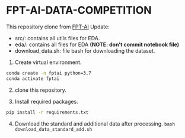 # FPT-AI-DATA-COMPETITION
This repository clone from [FPT-AI](https://github.com/fsoft-ailab/Data-Competition)
Update:
+ src/: contains all utils files for EDA.
+ eda/: contains all files for EDA **(NOTE: don't commit notebook file)**
+ download_data.sh: file bash for downloading the dataset. 

1. Create virtual environment.
```bash
conda create -n fptai python=3.7
conda activate fptai
```

2. clone this repository.

3. Install required packages. 
```bash 
pip install -r requirements.txt
```

4. Download the standard and additional data after processing.
`bash download_data_standard_add.sh`

